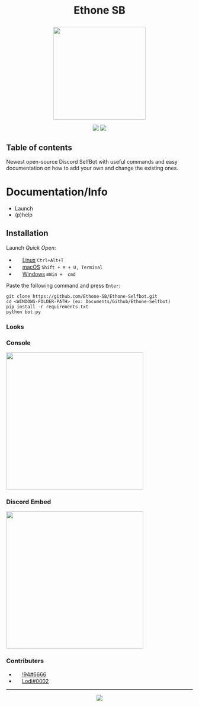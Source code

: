 # **<p align="center">Ethone SB</p>**
<p align="center"><img src="https://media.discordapp.net/attachments/926206753203429468/926957919877079100/eth.png" height=250 width=250/></p>
<p align="center">
<a><img src="https://img.shields.io/github/stars/Ethone-SB/Ethone-Selfbot?style=for-the-badge"/></a> <img src="https://img.shields.io/badge/Made%20Using-Python%20%26%20Skills-green?style=for-the-badge"/></a>
</p>


## Table of contents
Newest open-source Discord SelfBot with useful commands and easy documentation on how to add your own and change the existing ones.

# Documentation/Info

- Launch
- (p)help

## Installation

Launch *Quick Open*:
  - <img src="https://www.kernel.org/theme/images/logos/favicon.png" width=16 height=16/> <a href="https://linuxhint.com/100_keyboard_shortcuts_linux/">Linux</a> `Ctrl+Alt+T`
  - <img src="https://developer.apple.com/favicon.ico" width=16 height=16/> <a href="https://technastic.com/mac-keyboard-shortcuts-symbols-pdf/">macOS</a> `Shift + ⌘ + U, Terminal`
  - <img src="https://www.microsoft.com/favicon.ico" width=16 height=16/> <a href="https://technastic.com/windows-10-keyboard-shortcuts/">Windows</a> `⊞Win +  cmd`

Paste the following command and press `Enter`:

```shell
git clone https://github.com/Ethone-SB/Ethone-Selfbot.git
cd <WINDOWS-FOLDER-PATH> (ex: Documents/Github/Ethone-Selfbot)
pip install -r requirements.txt
python bot.py
```




### Looks
### Console

<img src="https://cdn.discordapp.com/attachments/926206753203429468/926995318380306432/unknown.png" width="370px">
  
### Discord Embed

<img src="https://cdn.discordapp.com/attachments/926206753203429468/926995386017669150/unknown.png" width="370px">

### Contributers

- <img src="https://avatars.githubusercontent.com/u/68169550?v=4" width="15px"> [!94#6666](https://github.com/Najuky)
- <img src="https://avatars.githubusercontent.com/u/92057383?v=4" width="15px"> [Lodi#0002](https://github.com/Lodisus)
---

<p align="center"><a href="http://www.apache.org/licenses/LICENSE-2.0"><img src="https://img.shields.io/badge/License-Apache_2.0-5E81AC.svg?style=flat-square"/></a></p>
